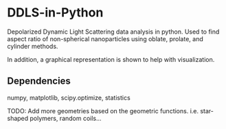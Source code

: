 # DDLS-in-Python
Depolarized Dynamic Light Scattering data analysis in python. Used to find aspect ratio of non-spherical nanoparticles using oblate, prolate, and cylinder methods.

In addition, a graphical representation is shown to help with visualization.


## Dependencies
numpy, matplotlib, scipy.optimize, statistics


TODO: Add more geometries based on the geometric functions. i.e. star-shaped polymers, random coils... 
